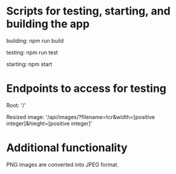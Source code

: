 
# Scripts for testing, starting, and building the app 


building: npm run build

testing: npm run test

starting: npm start 


# Endpoints to access for testing


Root: '/'

Resized image: '/api/images/?filename=tcr&width=[positive integer]&hieght=[positive integer]'


# Additional functionality

PNG images are converted into JPEG format.

